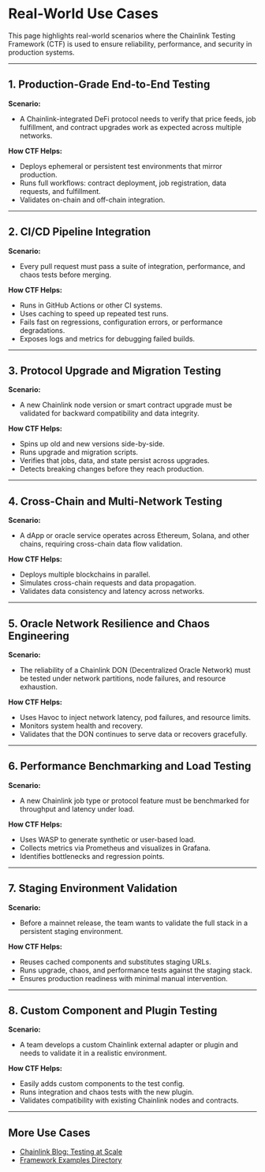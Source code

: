 # Real-World Use Cases

This page highlights real-world scenarios where the Chainlink Testing Framework (CTF) is used to ensure reliability, performance, and security in production systems.

---

## 1. Production-Grade End-to-End Testing

**Scenario:**
- A Chainlink-integrated DeFi protocol needs to verify that price feeds, job fulfillment, and contract upgrades work as expected across multiple networks.

**How CTF Helps:**
- Deploys ephemeral or persistent test environments that mirror production.
- Runs full workflows: contract deployment, job registration, data requests, and fulfillment.
- Validates on-chain and off-chain integration.

---

## 2. CI/CD Pipeline Integration

**Scenario:**
- Every pull request must pass a suite of integration, performance, and chaos tests before merging.

**How CTF Helps:**
- Runs in GitHub Actions or other CI systems.
- Uses caching to speed up repeated test runs.
- Fails fast on regressions, configuration errors, or performance degradations.
- Exposes logs and metrics for debugging failed builds.

---

## 3. Protocol Upgrade and Migration Testing

**Scenario:**
- A new Chainlink node version or smart contract upgrade must be validated for backward compatibility and data integrity.

**How CTF Helps:**
- Spins up old and new versions side-by-side.
- Runs upgrade and migration scripts.
- Verifies that jobs, data, and state persist across upgrades.
- Detects breaking changes before they reach production.

---

## 4. Cross-Chain and Multi-Network Testing

**Scenario:**
- A dApp or oracle service operates across Ethereum, Solana, and other chains, requiring cross-chain data flow validation.

**How CTF Helps:**
- Deploys multiple blockchains in parallel.
- Simulates cross-chain requests and data propagation.
- Validates data consistency and latency across networks.

---

## 5. Oracle Network Resilience and Chaos Engineering

**Scenario:**
- The reliability of a Chainlink DON (Decentralized Oracle Network) must be tested under network partitions, node failures, and resource exhaustion.

**How CTF Helps:**
- Uses Havoc to inject network latency, pod failures, and resource limits.
- Monitors system health and recovery.
- Validates that the DON continues to serve data or recovers gracefully.

---

## 6. Performance Benchmarking and Load Testing

**Scenario:**
- A new Chainlink job type or protocol feature must be benchmarked for throughput and latency under load.

**How CTF Helps:**
- Uses WASP to generate synthetic or user-based load.
- Collects metrics via Prometheus and visualizes in Grafana.
- Identifies bottlenecks and regression points.

---

## 7. Staging Environment Validation

**Scenario:**
- Before a mainnet release, the team wants to validate the full stack in a persistent staging environment.

**How CTF Helps:**
- Reuses cached components and substitutes staging URLs.
- Runs upgrade, chaos, and performance tests against the staging stack.
- Ensures production readiness with minimal manual intervention.

---

## 8. Custom Component and Plugin Testing

**Scenario:**
- A team develops a custom Chainlink external adapter or plugin and needs to validate it in a realistic environment.

**How CTF Helps:**
- Easily adds custom components to the test config.
- Runs integration and chaos tests with the new plugin.
- Validates compatibility with existing Chainlink nodes and contracts.

---

## More Use Cases
- [Chainlink Blog: Testing at Scale](https://blog.chain.link/)
- [Framework Examples Directory](https://github.com/smartcontractkit/chainlink-testing-framework/tree/main/framework/examples/myproject) 
